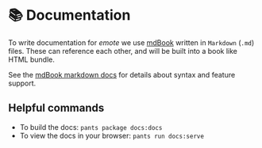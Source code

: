 # 📚 Documentation

To write documentation for *emote* we use [mdBook](https://rust-lang.github.io/mdBook/) written in `Markdown` (`.md`) files. These can reference each other, and will be built into a book like HTML bundle.

See the [mdBook markdown docs](https://rust-lang.github.io/mdBook/format/markdown.html) for details about syntax and feature support.

## Helpful commands

* To build the docs: `pants package docs:docs`
* To view the docs in your browser: `pants run docs:serve`
